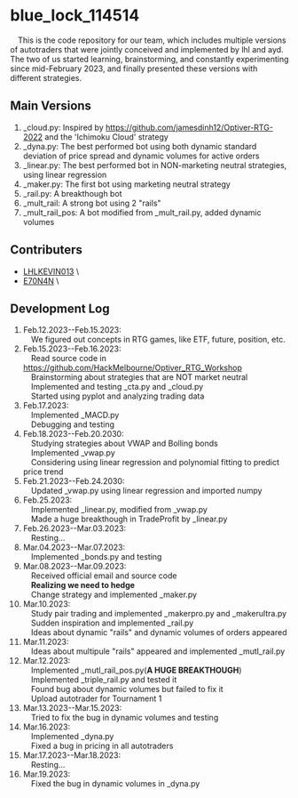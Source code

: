 # blue_lock_114514

&ensp;&ensp;This is the code repository for our team, which includes multiple versions of autotraders that were jointly conceived and implemented by lhl and ayd. The two of us started learning, brainstorming, and constantly experimenting since mid-February 2023, and finally presented these versions with different strategies.

## Main Versions
1. _cloud.py: Inspired by https://github.com/jamesdinh12/Optiver-RTG-2022 and the 'Ichimoku Cloud' strategy
2. _dyna.py: The best performed bot using both dynamic standard deviation of price spread and dynamic volumes for active orders
3. _linear.py: The best performed bot in NON-marketing neutral strategies, using linear regression
4. _maker.py: The first bot using marketing neutral strategy
5. _rail.py: A breakthough bot
6. _mult_rail: A strong bot using 2 "rails"
7. _mult_rail_pos: A bot modified from _mult_rail.py, added dynamic volumes

## Contributers
+ [LHLKEVIN013](https://github.com/LHLKEVIN0713) \
+ [E70N4N](https://github.com/E70N4N) \

## Development Log
1. Feb.12.2023--Feb.15.2023:\
&ensp;&ensp;We figured out concepts in RTG games, like ETF, future, position, etc.
2. Feb.15.2023--Feb.16.2023:\
&ensp;&ensp;Read source code in https://github.com/HackMelbourne/Optiver_RTG_Workshop \
&ensp;&ensp;Brainstorming about strategies that are NOT market neutral\
&ensp;&ensp;Implemented and testing _cta.py and _cloud.py\
&ensp;&ensp;Started using pyplot and analyzing trading data
3. Feb.17.2023:\
&ensp;&ensp;Implemented _MACD.py\
&ensp;&ensp;Debugging and testing
4. Feb.18.2023--Feb.20.2030:\
&ensp;&ensp;Studying strategies about VWAP and Bolling bonds\
&ensp;&ensp;Implemented _vwap.py\
&ensp;&ensp;Considering using linear regression and polynomial fitting to predict price trend
5. Feb.21.2023--Feb.24.2030:\
&ensp;&ensp;Updated _vwap.py using linear regression and imported numpy
6. Feb.25.2023:\
&ensp;&ensp;Implemented _linear.py, modified from _vwap.py\
&ensp;&ensp;Made a huge breakthough in TradeProfit by _linear.py
7. Feb.26.2023--Mar.03.2023:\
&ensp;&ensp;Resting...
8. Mar.04.2023--Mar.07.2023:\
&ensp;&ensp;Implemented _bonds.py and testing
9. Mar.08.2023--Mar.09.2023:\
&ensp;&ensp;Received official email and source code\
&ensp;&ensp;**Realizing we need to hedge**\
&ensp;&ensp;Change strategy and implemented _maker.py
10. Mar.10.2023:\
&ensp;&ensp;Study pair trading and implemented _makerpro.py and _makerultra.py\
&ensp;&ensp;Sudden inspiration and implemented _rail.py\
&ensp;&ensp;Ideas about dynamic "rails" and dynamic volumes of orders appeared
11. Mar.11.2023:\
&ensp;&ensp;Ideas about multipule "rails" appeared and implemented _mutl_rail.py
12. Mar.12.2023:\
&ensp;&ensp;Implemented _mutl_rail_pos.py(**A HUGE BREAKTHOUGH**)\
&ensp;&ensp;Implemented _triple_rail.py and tested it\
&ensp;&ensp;Found bug about dynamic volumes but failed to fix it\
&ensp;&ensp;Upload autotrader for Tournament 1
13. Mar.13.2023--Mar.15.2023:\
&ensp;&ensp;Tried to fix the bug in dynamic volumes and testing
14. Mar.16.2023:\
&ensp;&ensp;Implemented _dyna.py\
&ensp;&ensp;Fixed a bug in pricing in all autotraders
15. Mar.17.2023--Mar.18.2023:\
&ensp;&ensp;Resting...
16. Mar.19.2023:\
&ensp;&ensp;Fixed the bug in dynamic volumes in _dyna.py
